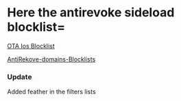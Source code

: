 # Here the antirevoke sideload blocklist=

[OTA Ios Blocklist](https://raw.githubusercontent.com/NoozPrime/AntiRekove-domains-Blocklists/refs/heads/main/OTA%20Ios%20Blocklist.txt)

[AntiRekove-domains-Blocklists](https://raw.githubusercontent.com/NoozPrime/AntiRekove-domains-Blocklists/refs/heads/main/AntiRevoke%20Sideload%20Blocklist.txt)

### Update 
Added feather in the filters lists
